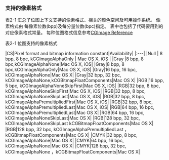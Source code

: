 ### 支持的像素格式

表2-1 汇总了位图上下文支持的像素格式、相关的颜色空间及可用操作系统。
像素格式由 每像素位数(bpp)及每分量位数(bpc)指定。
表中也包括了代码要用到的对应像素格式常量。
每种位图格式信息参考[CGImage Reference](https://developer.apple.com/reference/coregraphics/cgimage)

表2-1 位图支持的像素格式

|CS|Pixel format and bitmap information constant|Availability|
|:---|
|Null | 8 bpp, 8 bpc, kCGImageAlphaOnly | Mac OS X, iOS |
|Gray |8 bpp, 8 bpc,kCGImageAlphaNone|Mac OS X, iOS|
|Gray|8 bpp, 8 bpc,kCGImageAlphaOnly|Mac OS X, iOS|
|Gray|16 bpp, 16 bpc, kCGImageAlphaNone|Mac OS X|
|Gray|32 bpp, 32 bpc, kCGImageAlphaNone,kCGBitmapFloatComponents|Mac OS X|
|RGB|16 bpp, 5 bpc, kCGImageAlphaNoneSkipFirst|Mac OS X, iOS|
|RGB|32 bpp, 8 bpc, kCGImageAlphaNoneSkipFirst|Mac OS X, iOS|
|RGB|32 bpp, 8 bpc, kCGImageAlphaNoneSkipLast|Mac OS X, iOS|
|RGB|32 bpp, 8 bpc, kCGImageAlphaPremultipliedFirst|Mac OS X, iOS|
|RGB|32 bpp, 8 bpc, kCGImageAlphaPremultipliedLast|Mac OS X, iOS|
|RGB|64 bpp, 16 bpc, kCGImageAlphaPremultipliedLast|Mac OS X|
|RGB|64 bpp, 16 bpc, kCGImageAlphaNoneSkipLast|Mac OS X|
|RGB|128 bpp, 32 bpc, kCGImageAlphaNoneSkipLast kCGBitmapFloatComponents|Mac OS X|
|RGB|128 bpp, 32 bpc, kCGImageAlphaPremultipliedLast  ，kCGBitmapFloatComponents|Mac OS X|
|CMYK|32 bpp, 8 bpc, kCGImageAlphaNone|Mac OS X|
|CMYK|64 bpp, 16 bpc, kCGImageAlphaNone|Mac OS X|
|CMYK|128 bpp, 32 bpc, kCGImageAlphaNone ，kCGBitmapFloatComponents|Mac OS X|
